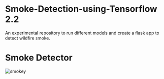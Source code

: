 # Smoke-Detection-using-Tensorflow 2.2

 An experimental repository to run different models and create a flask app to detect wildfire smoke.


# Smoke Detector

![smokey](https://user-images.githubusercontent.com/61203589/90588540-79f05800-e1a1-11ea-8fd1-54dbe8170a68.gif)
